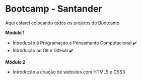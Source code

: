 # Bootcamp - Santander

Aqui estarei colocando todos os projetos do Bootcamp

<b>Módulo 1</b>
 - Introdução à Programação e Pensamento Computacional ✔️
 - Introdução ao Git e GitHub ✔️

<b>Módulo 2</b>
 - Introdução a criação de websites com HTML5 e CSS3
